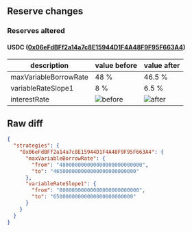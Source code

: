 ## Reserve changes

### Reserves altered

#### USDC ([0x06eFdBFf2a14a7c8E15944D1F4A48F9F95F663A4](https://scrollscan.com/address/0x06eFdBFf2a14a7c8E15944D1F4A48F9F95F663A4))

| description | value before | value after |
| --- | --- | --- |
| maxVariableBorrowRate | 48 % | 46.5 % |
| variableRateSlope1 | 8 % | 6.5 % |
| interestRate | ![before](https://dash.onaave.com/api/static?variableRateSlope1=80000000000000000000000000&variableRateSlope2=400000000000000000000000000&optimalUsageRatio=900000000000000000000000000&baseVariableBorrowRate=0&maxVariableBorrowRate=480000000000000000000000000) | ![after](https://dash.onaave.com/api/static?variableRateSlope1=65000000000000000000000000&variableRateSlope2=400000000000000000000000000&optimalUsageRatio=900000000000000000000000000&baseVariableBorrowRate=0&maxVariableBorrowRate=465000000000000000000000000) |

## Raw diff

```json
{
  "strategies": {
    "0x06eFdBFf2a14a7c8E15944D1F4A48F9F95F663A4": {
      "maxVariableBorrowRate": {
        "from": "480000000000000000000000000",
        "to": "465000000000000000000000000"
      },
      "variableRateSlope1": {
        "from": "80000000000000000000000000",
        "to": "65000000000000000000000000"
      }
    }
  }
}
```